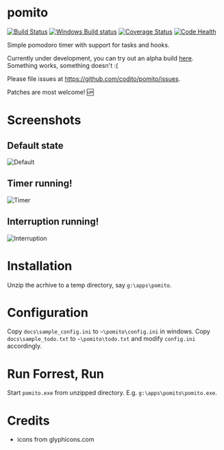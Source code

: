 pomito
======

[![Build Status](https://img.shields.io/travis/codito/pomito.svg)](https://travis-ci.org/codito/pomito)
[![Windows Build status](https://img.shields.io/appveyor/ci/codito/pomito.svg)](https://ci.appveyor.com/project/codito/pomito)
[![Coverage Status](https://img.shields.io/coveralls/github/codito/pomito.svg)](https://coveralls.io/r/codito/pomito?branch=master)
[![Code Health](https://landscape.io/github/codito/pomito/master/landscape.svg?style=flat)](https://landscape.io/github/codito/pomito/master)

Simple pomodoro timer with support for tasks and hooks.

Currently under development, you can try out an alpha build
[here](https://github.com/codito/pomito/releases/tag/v0.1-alpha). Something
works, something doesn't :(

Please file issues at https://github.com/codito/pomito/issues.

Patches are most welcome! :up:

Screenshots
======

## Default state
![Default](https://raw.github.com/codito/pomito/master/docs/images/default.png)

## Timer running!
![Timer](https://raw.github.com/codito/pomito/master/docs/images/timer.png)

## Interruption running!
![Interruption](https://raw.github.com/codito/pomito/master/docs/images/interruption.png)

Installation
======
Unzip the acrhive to a temp directory, say `g:\apps\pomito`.

Configuration
======
Copy `docs\sample_config.ini` to `~\pomito\config.ini` in windows.
Copy `docs\sample_todo.txt` to `~\pomito\todo.txt` and modify `config.ini`
accordingly.

Run Forrest, Run
======
Start `pomito.exe` from unzipped directory. E.g. `g:\apps\pomito\pomito.exe`.

Credits
======
- icons from glyphicons.com
